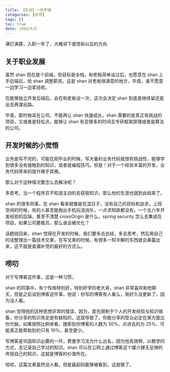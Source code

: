 ```yaml
---
title: 【杂谈】一些牢骚
categories: [杂项]
tags: []
toc: true
date: 1966/6/6
---
```


满打满算，入职一年了，大概讲下感悟和以后的方向

<!-- more -->

## 关于职业发展

虽然 shan 现在是个前端，但目标是全栈，和老板简单谈过后，也愿意在 shan 上手后端后，给 shan 调整薪资。这是 shan 对老板很满意的地方，毕竟，谁不愿意一边学习一边拿钱呢。

在能够独立开发后端后，会在和老板谈一次，这次会决定 shan 到底是继续留还是出去再谋出路。

毕竟，那时候呆在公司，不能再让 shan 快速成长，shan 需要的是真正有挑战的项目，又或者是轻松点，能够让 shan 有足够多的时间去专研框架原理或者是算法的公司。

## 开发时候的小觉悟

业务是写不完的，可能在刚毕业的时候，写大量的业务代码就很有挑战性，能够学到很多没有接触到的知识，或者是编程技巧。但是！对于一个经验丰富的开发，业务代码带来的提升微乎其微。

那么对于这种情况要怎么去解决呢？

多思考。当一个程序员不知道主动的去获取知识，那么他的生涯也就到此结束了。

shan 的很多同事，在 shan 看来就像是在混日子，没有自己的目标和追求，上班空闲的时候，有的人甚至能掏出手机玩消消乐，一点求知欲都没有。一个五六年开发经验的后端，甚至不清楚 crossOrigin 是什么，spring security 怎么去集成在项目。如果公司要裁员，那么谁会被优化？

话题绕回来，shan 觉得在开发的时候，我们要多去总结，多去思考，然后用自己的话整理出一篇技术文章，在写文章的时候，有很多一知半解的东西就会暴露出来，这不就是查漏补觉的最好的方式么。

## 唠叨

对于写博客这件事，这是一种习惯。

shan 的同事中，有个性格特别好，特别好学的老大哥，shan 非常喜欢和他聊天，但是之前谈到博客这件事，他说：你写的博客有人看么，我好久没更新了，因为没人看。

shan 觉得他的这种思想非常的错误，因为，首先限制于个人的开发经验与知识储备，你分享的知识肯定是有缺陷的，这就导致了，你能分享的受众必定在某方面比你欠缺。如果按照比例来看，搜索到你博客的人数为 50%，点进去的为 25%，可能真正能帮助到的只有 10%，甚至更少。

写博客是巩固知识必要的一环，费曼学习法为什么出名，因为他高效啊，以教学的方式，去记录自己学过的知识。shan 可以在公网上通过博客这个媒介肆无忌惮的传授自己的知识，这就是博客的价值所在。

哈哈，这篇文章虽然没人看，但是最起码能够被看到，这就够了。
